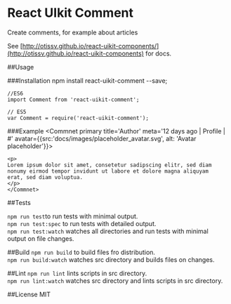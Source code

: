 # React UIkit Comment

Create comments, for example about articles

See [http://otissv.github.io/react-uikit-components/](http://otissv.github.io/react-uikit-components) for docs.


##Usage

###Installation
    npm install react-uikit-comment --save;

    //ES6
    import Comment from 'react-uikit-comment';

    // ES5
    var Comment = require('react-uikit-comment');

###Example
    <Commnet primary title='Author' meta='12 days ago | Profile | #'
    avatar={{src:'docs/images/placeholder_avatar.svg', alt: 'Avatar placeholder'}}>

    <p>
    Lorem ipsum dolor sit amet, consetetur sadipscing elitr, sed diam
    nonumy eirmod tempor invidunt ut labore et dolore magna aliquyam
    erat, sed diam voluptua.
    </p>
    </Commnet>




##Tests

`npm run test`to run tests with minimal output.  
`npm run test:spec` to run tests with detailed output.  
`npm run test:watch` watches all directories and run tests with minimal output on file changes.

##Build
`npm run build` to build files fro distribution.  
`npm run build:watch` watches src directory and builds files on changes.

##Lint
`npm run lint` lints scripts in src directory.  
`npm run lint:watch` watches src directory and lints scripts in src directory.

##License
MIT
